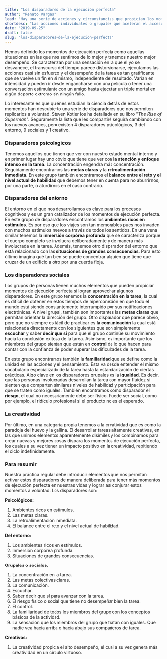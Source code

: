 ```yaml
---
title: "Los disparadores de la ejecución perfecta"
author: "Renato Vargas"
lead: "Hay una serie de acciones y circunstancias que propician los momentos de ejecución perfecta. Algunas de estas son individuales y otras suceden cuando estamos con grupos. Conocerlas nos ayuda a diseñar prácticas que nos ayuden a tener un alto desempeño de manera deliberada."
shortdesc: "Las acciones individuales o grupales que aceleran el acceso a momentos de ejecución perfecta de manera deliberada."
date: "2019-09-25"
draft: false
slug: "los-disparadores-de-la-ejecucion-perfecta"
---
```


Hemos definido los momentos de ejecución perfecta como aquellas situaciones en las que nos sentimos de lo mejor y tenemos nuestro mejor desempeño. Se caracterizan por una sensación en la que el yo se desvanece, el transcurso del tiempo parece distorsionarse, ejecutamos las acciones casi sin esfuerzo y el desempeño de la tarea es tan gratificante que se vuelve un fin en si mismo, independiente del resultado. Varían en intensidad y pueden ir desde engancharse con una película o tener una conversación estimulante con un amigo hasta ejecutar un triple mortal en algún deporte extremo sin ningún fallo. 

Lo interesante es que quiénes estudian la ciencia detrás de estos momentos han descubierto una serie de disparadores que nos permiten replicarlos a voluntad. Steven Kotler los ha detallado en su libro "*The Rise of Superman*". Seguramente la lista que les compartiré seguirá cambiando con los nuevos avances, pero existen 4 disparadores psicológicos, 3 del entorno, 9 sociales y 1 creativo.

### Disparadores psicológicos

Tenemos aquellos que tienen que ver con nuestro estado mental interno y en primer lugar hay uno obvio que tiene que ver con **la atención y enfoque intenso en la tarea**. La concentración engendra más concentración. Seguidamente encontramos las **metas claras** y la **retroalimentación inmediata**. En este grupo también encontramos el **balance entre el reto y el nivel actual de habilidad** que debemos tener en cuenta para no aburrirnos, por una parte, o aturdirnos en el caso contrario.

### Disparadores del entorno

El entorno en el que nos desarrollamos es clave para los procesos cognitivos y es un gran catalizador de los momentos de ejecución perfecta. En este grupo de disparadores encontramos los **ambientes ricos en estímulos**. Es por eso que los viajes son tan memorables pues nos invaden con muchos estímulos nuevos a través de todos los sentidos. En una vena similar tenemos la **inmersión corpórea profunda** que se caracteriza porque el cuerpo completo se involucra deliberadamente y de manera más involucrada en la tarea. Además, tenemos otro disparador del entorno que está relacionado con las **situaciones de grandes consecuencias**. Para esto último imagina qué tan bien se puede concentrar alguien que tiene que cruzar de un edificio a otro por una cuerda floja.

### Los disparadores sociales

Los grupos de personas tienen muchos elementos que pueden propiciar momentos de ejecución perfecta si logran aprovechar algunos disparadores. En este grupo tenemos la **concentración en la tarea**, la cual es difícil de obtener en estos tiempos de hiperconexión en que todo el mundo está siendo constantemente interrumpido por sus notificaciones electrónicas. A nivel grupal, también son importantes las **metas claras** que permitan orientar la dirección del grupo. Otro disparador que parece obvio, pero que no siempre es fácil de practicar es **la comunicación** la cual está relacionada directamente con los siguientes que son simplemente **escuchar** y saber **decir que sí** para que el grupo continúe su movimiento hacia la conclusión exitosa de la tarea. Asimismo, es importante que los miembros del grupo sientan que están en **control** de lo que hacen para contar con la confianza de poder superar las dificultades de la tarea.

En este grupo encontramos también la **familiaridad** que se define como la unidad en las acciones y el pensamiento. Esta va desde entender el mismo vocabulario especializado de la tarea hasta la estandarización de ciertas prácticas. Algo clave en los disparadores grupales es la **igualdad**. Es decir, que las personas involucradas desarrollan la tarea con mayor fluidez si sienten que comparten similares niveles de habilidad y participación para que se traten como iguales. También encontramos como disparador el **riesgo**, el cual no necesariamente debe ser físico. Puede ser social, como por ejemplo, el ridículo profesional si el producto no es el esperado.

### La creatividad

Por último, en una categoría propia tenemos a la creatividad que es como la paradoja del huevo y la gallina. El desarrollar tareas altamente creativas, en las que unimos elementos aparentemente disímiles y los combinamos para crear nuevas y mejores cosas dispara los momentos de ejecución perfecta, los cuales a su vez tienen un impacto positivo en la creatividad, repitiendo el ciclo indefinidamente. 

### Para resumir

Nuestra práctica regular debe introducir elementos que nos permitan activar estos disparadores de manera deliberada para tener más momentos de ejecución perfecta en nuestras vidas y lograr así conjurar estos momentos a voluntad. Los disparadores son:

**Psicológicos:**

1. Ambientes ricos en estímulos.
2. Las metas claras.
3. La retroalimentación inmediata.
4. El balance entre el reto y el nivel actual de habilidad.

**Del entorno:**

1. Los ambientes ricos en estímulos.
1. Inmersión corpórea profunda.
2. Situaciones de grandes consecuencias.

**Grupales o sociales:**

1. La concentración en la tarea.
2. Las metas colectivas claras.
3. La comunicación.
4. Escuchar.
5. Saber decir que sí para avanzar con la tarea.
6. El riesgo físico o social que tiene no desempeñar bien la tarea.
7. El control.
8. La familiaridad de todos los miembros del grupo con los conceptos básicos de la actividad.
9. La sensación que los miembros del grupo que tratan con iguales. Que nadie vea hacia arriba o hacia abajo sus compañeros de tarea.

**Creativos:**

1. La creatividad propicia el alto desempeño, el cual a su vez genera más creatividad en un círculo virtuoso.

